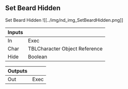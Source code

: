 ## Set Beard Hidden
Set Beard Hidden
![[../img/nd_img_SetBeardHidden.png]]

|Inputs||
|--|--|
| In | Exec |
| Char | TBLCharacter Object Reference |
| Hide | Boolean |

|Outputs||
|--|--|
| Out | Exec |
